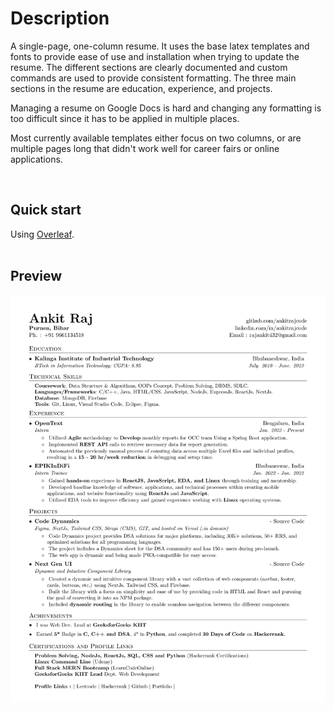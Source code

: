 # Description
A single-page, one-column resume. It uses the base latex templates and fonts to provide ease of use and installation when trying to update the resume. The different sections are clearly documented and custom commands are used to provide consistent formatting. The three main sections in the resume are education, experience, and projects.


Managing a resume on Google Docs is hard and changing any formatting is too difficult since it has to be applied in multiple places.

Most currently available templates either focus on two columns, or are multiple pages long that didn't work well for career fairs or online applications.

<br>

## Quick start

Using [Overleaf](https://www.overleaf.com/).
<br>
<br>

## Preview

![Resume Screenshot](/Preview.png)